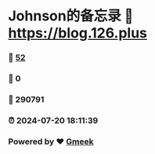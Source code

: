 # Johnson的备忘录 :link: https://blog.126.plus 
### :page_facing_up: [52](https://blog.126.plus/tag.html) 
### :speech_balloon: 0 
### :hibiscus: 290791 
### :alarm_clock: 2024-07-20 18:11:39 
### Powered by :heart: [Gmeek](https://github.com/Meekdai/Gmeek)

